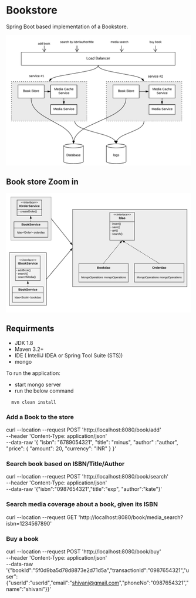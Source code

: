 # Bookstore #

Spring Boot based implementation of a Bookstore.

![High level design](/docs/hflow.png "High level design")

## Book store Zoom in

![Book Store UML](/docs/lflow.png "Book Store UML")

## Requirments

* JDK 1.8
* Maven 3.2+
* IDE ( IntelliJ IDEA or Spring Tool Suite (STS))
* mongo

To run the application:

* start mongo server
* run the below command

```
  mvn clean install
```

### Add a Book to the store
curl --location --request POST 'http://localhost:8080/book/add' \
--header 'Content-Type: application/json' \
--data-raw '{
    "isbn": "6789054321",
    "title": "minus",
    "author" :"author",
    "price": {
        "amount": 20,
        "currency": "INR"
    }
}'

### Search book based on ISBN/Title/Author
curl --location --request POST 'http://localhost:8080/book/search' \
--header 'Content-Type: application/json' \
--data-raw '{"isbn":"0987654321","title":"exp", "author":"kate"}'

### Search media coverage about a book, given its ISBN
curl --location --request GET 'http://localhost:8080/book/media_search?isbn=1234567890'

### Buy a book
curl --location --request POST 'http://localhost:8080/book/buy' \
--header 'Content-Type: application/json' \
--data-raw '{"bookId":"5f0d9ba5d78d8873e2d71d5a","transactionId":"0987654321","user":{"userId":"userId","email":"shivani@gmail.com","phoneNo":"0987654321","name":"shivani"}}'